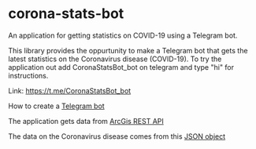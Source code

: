 # corona-stats-bot
An application for getting statistics on COVID-19 using a Telegram bot.

This library provides the oppurtunity to make a Telegram bot that gets the latest statistics on the Coronavirus disease (COVID-19). To try the application out add CoronaStatsBot_bot on telegram and type "hi" for instructions. 

Link: https://t.me/CoronaStatsBot_bot

How to create a [Telegram bot](https://core.telegram.org/bots)

The application gets data from [ArcGis REST API](https://developers.arcgis.com/rest/)

The data on the Coronavirus disease comes from this [JSON object](https://services1.arcgis.com/0MSEUqKaxRlEPj5g/arcgis/rest/services/ncov_cases/FeatureServer/2/query?f=json&where=Confirmed%20%3E%200&returnGeometry=false&spatialRel=esriSpatialRelIntersects&outFields=*&orderByFields=Confirmed%20desc&outSR=102100&resultOffset=0&resultRecordCount=100&cacheHint=true)



